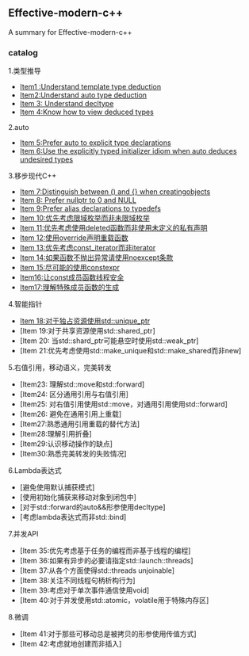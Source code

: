 ## Effective-modern-c++

A summary for Effective-modern-c++

### catalog

1.类型推导
* [Item1 :Understand template type deduction](./include/item1/ReadMe.md)
* [Item2:Understand auto type deduction](./include/item2/ReadMe.md)
* [Item 3: Understand decltype](./include/item3/ReadMe.md)
* [Item 4:Know how to view deduced types](./include/item4/ReadMe.md)

2.auto
* [Item 5:Prefer auto to explicit type declarations](./include/item5/ReadMe.md)
* [Item 6:Use the explicitly typed initializer idiom when auto deduces undesired types](./include/item6/ReadMe.md)

3.移步现代C++
* [Item 7:Distinguish between () and {} when creatingobjects](./include/item7/ReadMe.md)
* [Item 8: Prefer nullptr to 0 and NULL](./include/item8/ReadMe.md)
* [Item 9:Prefer alias declarations to typedefs](./include/item9/ReadMe.md)
* [Item 10:优先考虑限域枚举而⾮未限域枚举](./include/item10/ReadMe.md)
* [Item 11:优先考虑使⽤deleted函数而⾮使⽤未定义的私有声明](./include/item11/ReadMe.md)
* [Item 12:使⽤override声明重载函数](./include/item12/ReadMe.md)
* [Item 13:优先考虑const_iterator而⾮iterator](./include/item13/ReadMe.md)
* [Item 14:如果函数不抛出异常请使⽤noexcept条款](./include/item14/ReadMe.md)
* [Item 15:尽可能的使⽤constexpr](./include/item15/ReadMe.md)
* [Item16:让const成员函数线程安全](./include/item16/ReadMe.md)
* [Item17:理解特殊成员函数的⽣成](./include/item17/ReadMe.md)

4.智能指针
* [Item 18:对于独占资源使⽤std::unique_ptr](./include/item18/ReadMe.md)
* [Item 19:对于共享资源使⽤std::shared_ptr]
* [Item 20: 当std::shard_ptr可能悬空时使⽤std::weak_ptr]
* [Item 21:优先考虑使⽤std::make_unique和std::make_shared而⾮new]

5.右值引用，移动语义，完美转发
* [Item23: 理解std::move和std::forward]
* [Item24: 区分通⽤引⽤与右值引⽤]
* [Item25: 对右值引⽤使⽤std::move，对通⽤引⽤使⽤std::forward]
* [Item26: 避免在通⽤引⽤上重载]
* [Item27:熟悉通⽤引⽤重载的替代⽅法]
* [Item28:理解引⽤折叠]
* [Item29:认识移动操作的缺点]
* [Item30:熟悉完美转发的失败情况]

6.Lambda表达式
* [避免使⽤默认捕获模式]
* [使⽤初始化捕获来移动对象到闭包中]
* [对于std::forward的auto&&形参使⽤decltype]
* [考虑lambda表达式而⾮std::bind]

7.并发API
* [Item 35:优先考虑基于任务的编程而⾮基于线程的编程]
* [Item 36:如果有异步的必要请指定std::launch::threads]
* [Item 37:从各个⽅⾯使得std::threads unjoinable]
* [Item 38:关注不同线程句柄析构⾏为]
* [Item 39:考虑对于单次事件通信使⽤void]
* [Item 40:对于并发使⽤std::atomic，volatile⽤于特殊内存区]

8.微调
* [Item 41:对于那些可移动总是被拷⻉的形参使⽤传值⽅式]
* [Item 42:考虑就地创建而⾮插⼊]

